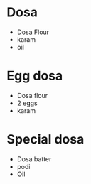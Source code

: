 # Dosa

* Dosa Flour
* karam
* oil

# Egg dosa

* Dosa flour
* 2 eggs
* karam

# Special dosa

* Dosa batter
* podi
* Oil
